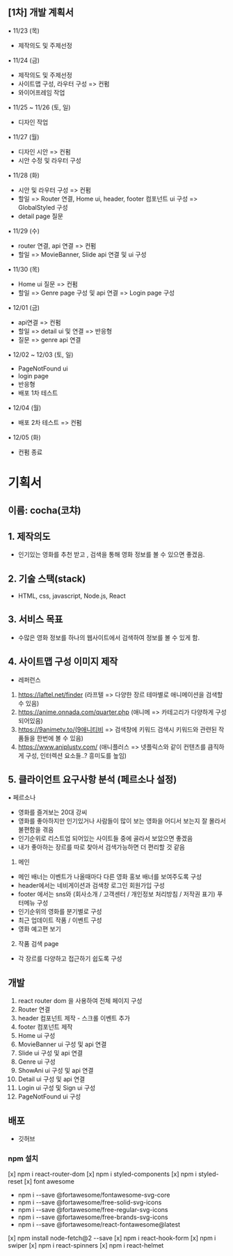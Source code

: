 ## [1차] 개발 계획서

▪ 11/23 (목)

- 제작의도 및 주제선정

▪ 11/24 (금)

- 제작의도 및 주제선정
- 사이트맵 구성, 라우터 구성 => 컨펌
- 와이어프레임 작업

▪ 11/25 ~ 11/26 (토, 일)

- 디자인 작업

▪ 11/27 (월)

- 디자인 시안 => 컨펌
- 시안 수정 및 라우터 구성

▪ 11/28 (화)

- 시안 및 라우터 구성 => 컨펌
- 할일
  => Router 연결, Home ui, header, footer 컴포넌트 ui 구성
  => GlobalStyled 구성
- detail page 질문

▪ 11/29 (수)

- router 연결, api 연결 => 컨펌
- 할일
  => MovieBanner, Slide api 연결 및 ui 구성

▪ 11/30 (목)

- Home ui 질문 => 컨펌
- 할일
  => Genre page 구성 및 api 연결
  => Login page 구성

▪ 12/01 (금)

- api연결 => 컨펌
- 할일
  => detail ui 및 연결
  => 반응형
- 질문
  => genre api 연결

▪ 12/02 ~ 12/03 (토, 일)

- PageNotFound ui
- login page
- 반응형
- 배포 1차 테스트

▪ 12/04 (월)

<!-- [x] header menu 반응형 -->
<!-- [x] 모바일 메뉴 클릭시 모바일메뉴 사라지게 -->
<!-- home 반응형 슬라이드 -->
<!-- [x] home label 버튼 색깔 -->
<!-- detail page -->
<!-- [x] search page -->
<!-- login page -->
<!--[x] pagenotfound -->
<!-- helmet -->

- 배포 2차 테스트 => 컨펌

▪ 12/05 (화)

- 컨펌 종료

# 기획서

## 이름: cocha(코챠)

## 1. 제작의도

- 인기있는 영화를 추천 받고 , 검색을 통해 영화 정보를 볼 수 있으면 좋겠음.

## 2. 기술 스택(stack)

- HTML, css, javascript, Node.js, React

## 3. 서비스 목표

- 수많은 영화 정보를 하나의 웹사이트에서 검색하여 정보를 볼 수 있게 함.

## 4. 사이트맵 구성 이미지 제작

- 레퍼런스

1. https://laftel.net/finder (라프텔 => 다양한 장르 테마별로 애니메이션을 검색할 수 있음)
2. https://anime.onnada.com/quarter.php (애니메 => 카테고리가 다양하게 구성되어있음)
3. https://9animetv.to/(9애니티비 => 검색창에 키워드 검색시 키워드와 관련된 작품들을 한번에 볼 수 있음)
4. https://www.aniplustv.com/ (애니플러스 => 넷플릭스와 같이 컨텐츠를 큼직하게 구성, 인터렉션 요소들..? 흥미도를 높임)

## 5. 클라이언트 요구사항 분석 (페르소나 설정)

▪ 페르소나

- 영화를 즐겨보는 20대 강씨
- 영화를 좋아하지만 인기있거나 사람들이 많이 보는 영화을 어디서 보는지 잘 몰라서 불편함을 겪음
- 인기순위로 리스트업 되어있는 사이트들 중에 골라서 보았으면 좋겠음
- 내가 좋아하는 장르를 따로 찾아서 검색가능하면 더 편리할 것 같음

1. 메인

- 메인 배너는 이벤트가 나올때마다 다른 영화 홍보 배너를 보여주도록 구성
- header에서는 네비게이션과 검색창 로그인 회원가입 구성
- footer 에서는 sns와 (회사소개 / 고객센터 / 개인정보 처리방침 / 저작권 표기) 푸터메뉴 구성
- 인기순위의 영화를 분기별로 구성
- 최근 업데이트 작품 / 이벤트 구성
- 영화 예고편 보기

2. 작품 검색 page

- 각 장르를 다양하고 접근하기 쉽도록 구성

## 개발

1. react router dom 을 사용하여 전체 페이지 구성
2. Router 연결
3. header 컴포넌트 제작 - 스크롤 이벤트 추가
4. footer 컴포넌트 제작
5. Home ui 구성
6. MovieBanner ui 구성 및 api 연결
7. Slide ui 구성 및 api 연결
8. Genre ui 구성
9. ShowAni ui 구성 및 api 연결
10. Detail ui 구성 및 api 연결
11. Login ui 구성 및 Sign ui 구성
12. PageNotFound ui 구성

## 배포

- 깃허브

### npm 설치

[x] npm i react-router-dom
[x] npm i styled-components
[x] npm i styled-reset
[x] font awesome

- npm i --save @fortawesome/fontawesome-svg-core
- npm i --save @fortawesome/free-solid-svg-icons
- npm i --save @fortawesome/free-regular-svg-icons
- npm i --save @fortawesome/free-brands-svg-icons
- npm i --save @fortawesome/react-fontawesome@latest

[x] npm install node-fetch@2 --save
[x] npm i react-hook-form
[x] npm i swiper
[x] npm i react-spinners
[x] npm i react-helmet
